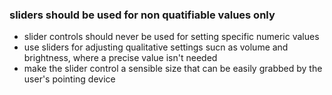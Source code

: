 ### sliders should be used for non quatifiable values only

- slider controls should never be used for setting specific numeric values
- use sliders for adjusting qualitative settings sucn as volume and brightness, where a precise value isn't needed
- make the slider control a sensible size that can be easily grabbed by the user's pointing device
